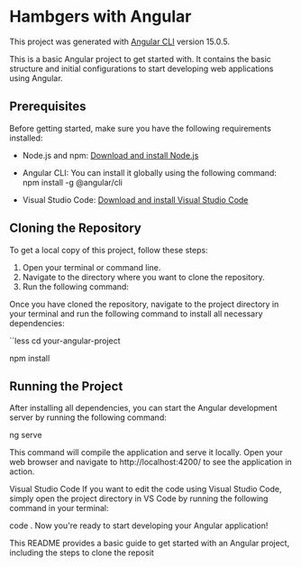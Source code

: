 # Hambgers with Angular

This project was generated with [Angular CLI](https://github.com/angular/angular-cli) version 15.0.5.

This is a basic Angular project to get started with. It contains the basic structure and initial configurations to start developing web applications using Angular.

## Prerequisites

Before getting started, make sure you have the following requirements installed:

- Node.js and npm: [Download and install Node.js](https://nodejs.org/)
- Angular CLI: You can install it globally using the following command: npm install -g @angular/cli

- Visual Studio Code: [Download and install Visual Studio Code](https://code.visualstudio.com/)

## Cloning the Repository

To get a local copy of this project, follow these steps:

1. Open your terminal or command line.
2. Navigate to the directory where you want to clone the repository.
3. Run the following command:


Once you have cloned the repository, navigate to the project directory in your terminal and run the following command to install all necessary dependencies:

``less
cd your-angular-project

npm install

## Running the Project
After installing all dependencies, you can start the Angular development server by running the following command:


ng serve

This command will compile the application and serve it locally. Open your web browser and navigate to http://localhost:4200/ to see the application in action.

Visual Studio Code
If you want to edit the code using Visual Studio Code, simply open the project directory in VS Code by running the following command in your terminal:



code .
Now you're ready to start developing your Angular application!


This README provides a basic guide to get started with an Angular project, including the steps to clone the reposit
